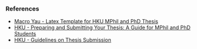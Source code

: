 
### References
- [Macro Yau - Latex Template for HKU MPhil and PhD Thesis](https://github.com/MacroYau/HKU-Thesis-LaTeX-Template)
- [HKU - Preparing and Submitting Your Thesis: A Guide for MPhil and PhD Students](https://intraweb.hku.hk/reserved_1/gradsch/preparing_thesis2.pdf)
- [HKU - Guidelines on Thesis Submission](https://www.gradsch.hku.hk/gradsch/current-students/thesis-submission/guidelines-on-thesis-submission)

